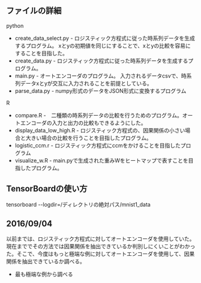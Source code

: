 ## ファイルの詳細
python
- create_data_select.py - ロジスティック方程式に従った時系列データを生成するプログラム。
xとyの初期値を同じにすることで、xとyの比較を容易にすることを目指した。
- create_data.py - ロジスティック方程式に従った時系列データを生成するプログラム。
- main.py - オートエンコーダのプログラム。
入力されるデータcsvで、時系列データxとyが交互に入力されることを前提としている。
- parse_data.py - numpy形式のデータをJSON形式に変換するプログラム

R
- compare.R -　二種類の時系列データの比較を行うためのプログラム。オートエンコーダの入力と出力の比較もできるようにした。
- display_data_low_high.R - ロジスティック方程式の、因果関係の小さい場合と大きい場合の比較を行うことを目指したプログラム。
- logistic_ccm.r - ロジスティック方程式にccmをかけることを目指したプログラム
- visualize_w.R - main.pyで生成された重みWをヒートマップで表すことを目指したプログラム。

## TensorBoardの使い方
tensorboard --logdir=/ディレクトリの絶対パス/mnist1_data

## 2016/09/04
以前までは、ロジスティック方程式に対してオートエンコーダを使用していた。
現在まででその方法では因果関係を抽出できているか判別しにくいことがわかった。そこで、今度はもっと極端な例に対してオートエンコーダを使用して、因果関係を抽出できているか調べる。
- 最も極端な例から調べる
